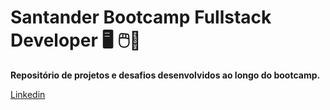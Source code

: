 # Santander Bootcamp Fullstack Developer :desktop_computer: :computer_mouse::rocket:

__Repositório de projetos e desafios desenvolvidos ao longo do bootcamp.__



[Linkedin](https://linkedin.com/in/anahelenasaldanha)



